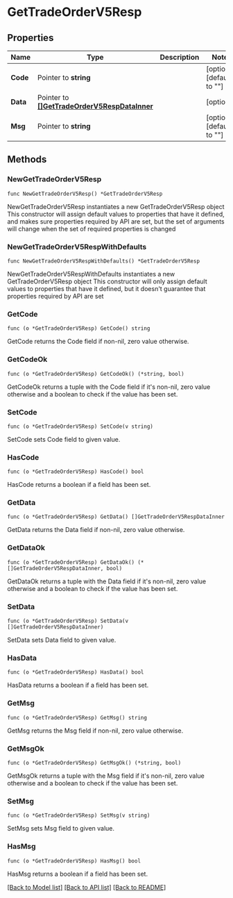 # GetTradeOrderV5Resp

## Properties

Name | Type | Description | Notes
------------ | ------------- | ------------- | -------------
**Code** | Pointer to **string** |  | [optional] [default to ""]
**Data** | Pointer to [**[]GetTradeOrderV5RespDataInner**](GetTradeOrderV5RespDataInner.md) |  | [optional] 
**Msg** | Pointer to **string** |  | [optional] [default to ""]

## Methods

### NewGetTradeOrderV5Resp

`func NewGetTradeOrderV5Resp() *GetTradeOrderV5Resp`

NewGetTradeOrderV5Resp instantiates a new GetTradeOrderV5Resp object
This constructor will assign default values to properties that have it defined,
and makes sure properties required by API are set, but the set of arguments
will change when the set of required properties is changed

### NewGetTradeOrderV5RespWithDefaults

`func NewGetTradeOrderV5RespWithDefaults() *GetTradeOrderV5Resp`

NewGetTradeOrderV5RespWithDefaults instantiates a new GetTradeOrderV5Resp object
This constructor will only assign default values to properties that have it defined,
but it doesn't guarantee that properties required by API are set

### GetCode

`func (o *GetTradeOrderV5Resp) GetCode() string`

GetCode returns the Code field if non-nil, zero value otherwise.

### GetCodeOk

`func (o *GetTradeOrderV5Resp) GetCodeOk() (*string, bool)`

GetCodeOk returns a tuple with the Code field if it's non-nil, zero value otherwise
and a boolean to check if the value has been set.

### SetCode

`func (o *GetTradeOrderV5Resp) SetCode(v string)`

SetCode sets Code field to given value.

### HasCode

`func (o *GetTradeOrderV5Resp) HasCode() bool`

HasCode returns a boolean if a field has been set.

### GetData

`func (o *GetTradeOrderV5Resp) GetData() []GetTradeOrderV5RespDataInner`

GetData returns the Data field if non-nil, zero value otherwise.

### GetDataOk

`func (o *GetTradeOrderV5Resp) GetDataOk() (*[]GetTradeOrderV5RespDataInner, bool)`

GetDataOk returns a tuple with the Data field if it's non-nil, zero value otherwise
and a boolean to check if the value has been set.

### SetData

`func (o *GetTradeOrderV5Resp) SetData(v []GetTradeOrderV5RespDataInner)`

SetData sets Data field to given value.

### HasData

`func (o *GetTradeOrderV5Resp) HasData() bool`

HasData returns a boolean if a field has been set.

### GetMsg

`func (o *GetTradeOrderV5Resp) GetMsg() string`

GetMsg returns the Msg field if non-nil, zero value otherwise.

### GetMsgOk

`func (o *GetTradeOrderV5Resp) GetMsgOk() (*string, bool)`

GetMsgOk returns a tuple with the Msg field if it's non-nil, zero value otherwise
and a boolean to check if the value has been set.

### SetMsg

`func (o *GetTradeOrderV5Resp) SetMsg(v string)`

SetMsg sets Msg field to given value.

### HasMsg

`func (o *GetTradeOrderV5Resp) HasMsg() bool`

HasMsg returns a boolean if a field has been set.


[[Back to Model list]](../README.md#documentation-for-models) [[Back to API list]](../README.md#documentation-for-api-endpoints) [[Back to README]](../README.md)


